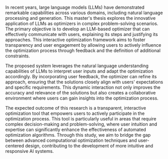 
In recent years, large language models (LLMs) have demonstrated remarkable capabilities across various domains, including natural language processing and generation. This master's thesis explores the innovative application of LLMs as optimizers in complex problem-solving scenarios. The primary objective is to develop an LLM-based optimizer that can effectively communicate with users, explaining its steps and justifying its approaches. This interactive optimization framework aims to foster transparency and user engagement by allowing users to actively influence the optimization process through feedback and the definition of additional constraints.

The proposed system leverages the natural language understanding capabilities of LLMs to interpret user inputs and adapt the optimization accordingly. By incorporating user feedback, the optimizer can refine its approach, ensuring that the solutions closely align with users' expectations and specific requirements. This dynamic interaction not only improves the accuracy and relevance of the solutions but also creates a collaborative environment where users can gain insights into the optimization process.

The expected outcome of this research is a transparent, interactive optimization tool that empowers users to actively participate in the optimization process. This tool is particularly useful in areas that require complex decision-making and problem-solving, where user intuition and expertise can significantly enhance the effectiveness of automated optimization algorithms. Through this study, we aim to bridge the gap between advanced computational optimization techniques and user-centered design, contributing to the development of more intuitive and responsive AI systems.